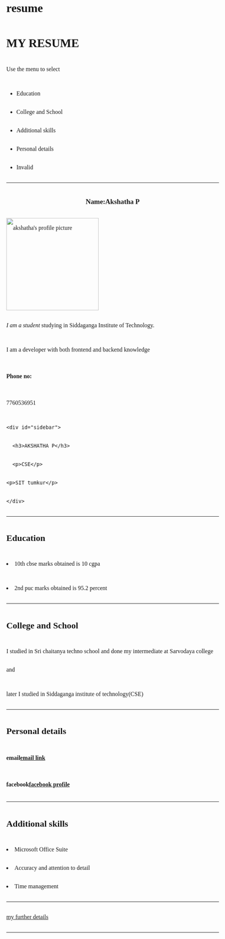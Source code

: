 # resume
<html>
<head>
<title>hello</title>
<style>/* Stylesheet 1: */
body {
    font: 100% Lucida Sans, Verdana;
    margin: 20px;
    line-height: 50px;
}

.container {
    xmin-width: 900px;
}

.wrapper {
    position:absolute;
    overflow: auto;
}

#top, #sidebar, #bottom, .menuitem {
    border-radius: 4px;
    margin: 4px;
}

#top {
    background-color:green;
    color: #ffffff;
    padding: 15px;
}

#menubar {
    width: 200px;
    float: left
}

#main {
    padding: 10px;
    margin: 0 210px;
}

#sidebar {
    background-color: green;
    color: #ffffff;
    padding: 10px;
    width: 180px;
    bottom: 0;
    top: 0;
    right: 0;
    position: absolute;
}

#bottom {
    border: 1px solid #d4d4d4;
    background-color:green;
    text-align: center;
    padding: 10px;
    font-size: 70%;
    line-height: 14px;
}

#top h1, #top p, #menulist {
    margin: 0;
    padding: 0;
}

.menuitem {
    background-color:white;
    border: 1px solid #d4d4d4;
    list-style-type: none;
    padding: 2px;
    cursor: pointer;
}

.menuitem:hover {
    background-color: #ffffff;
}

.menuitem:first-child {
   background-color:#4CAF50;
   color: white;
   font-weight:bold;
}

a {
    color: #000000;
    text-decoration: underline;
}

a:hover {
    text-decoration: none;
}


@media (max-width: 800px) {
    #sidebar {
        width: auto;
        position: relative;
    } 
    
       
}

@media (max-width: 600px) {
    #menubar {
        width: auto;
        float: none;
    }
   
}
</style>


</head>

<body>
<div class="container wrapper">
  <div id="top">
    <h1>MY RESUME</h1>
    <p>Use the menu to select </p>
  </div>
  <div class="wrapper">
   <div id="menubar">
     <ul id="menulist">
       <li class="menuitem" onclick="reStyle(0)">Education
       <li class="menuitem" onclick="reStyle(1)">College and School
       <li class="menuitem" onclick="reStyle(2)">Additional skills
       <li class="menuitem" onclick="reStyle(3)">Personal details
       <li class="menuitem" onclick="noStyles()">Invalid
     </ul>
    </div>
</div>
</div>
<hr>

<h3 align="center">Name:Akshatha P</h3>
<img src="1559534360566.jpg"alt="akshatha's profile picture" height="250" weight="250">
<p></p>


<p><em>I am a student </em>studying in Siddaganga Institute of Technology.</p>
<p>I am a developer with both frontend and backend knowledge</p>

<h4>Phone no:</h4><p>7760536951</p>
 
    <div id="sidebar">
      <h3>AKSHATHA P</h3>
      <p>CSE</p>
	<p>SIT tumkur</p>
    </div>
   
 
<hr>
<h2>Education</h2>
<p><li>10th cbse marks obtained is 10 cgpa</li></p>
<p><li>2nd puc marks obtained is 95.2 percent</li></p>
<hr>
<h2>College and School</h2>
<p>I studied in Sri chaitanya techno school and done my intermediate at Sarvodaya college and</p>
<p> later I studied in Siddaganga institute of technology(CSE)</p>
<hr>

<h2>Personal details</h2>

<h4>email<a href="mailto:akshatha.prakash9@gmail.com">email link</a></h4>
<h4>facebook<a href="www.facebook.com\Akshatha Prakash">facebook profile</a></h4>
<hr>
<h2>Additional skills</h2>

<li>Microsoft Office Suite</li>
<li>Accuracy and attention to detail</li>
<li>Time management</li>
<hr>
<a href="my further details">my further details</a>
<hr>
</body>
</html>

